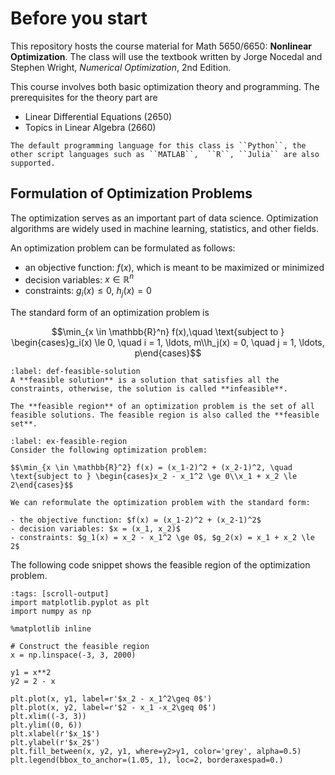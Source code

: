 # Before you start

This repository hosts the course material for Math 5650/6650: **Nonlinear Optimization**. The class will use the textbook written by Jorge Nocedal and Stephen Wright, *Numerical Optimization*, 2nd Edition.

This course involves both basic optimization theory and programming. The prerequisites for the theory part are

- Linear Differential Equations (2650)
- Topics in Linear Algebra (2660)

```{note}
The default programming language for this class is ``Python``, the other script languages such as ``MATLAB``,  ``R``, ``Julia`` are also supported. 
```

## Formulation of Optimization Problems

The optimization serves as an important part of data science. Optimization algorithms are widely used in machine learning, statistics, and other fields.

An optimization problem can be formulated as follows:

- an objective function: $f(x)$, which is meant to be maximized or minimized
- decision variables: $x \in \mathbb{R}^n$
- constraints: $g_i(x) \le 0$, $h_j(x) = 0$

The standard form of an optimization problem is

$$\min_{x \in \mathbb{R}^n} f(x),\quad \text{subject to } \begin{cases}g_i(x) \le 0, \quad i = 1, \ldots, m\\h_j(x) = 0, \quad j = 1, \ldots, p\end{cases}$$

````{prf:definition}
:label: def-feasible-solution
A **feasible solution** is a solution that satisfies all the constraints, otherwise, the solution is called **infeasible**.

The **feasible region** of an optimization problem is the set of all feasible solutions. The feasible region is also called the **feasible set**. 
````

````{prf:example}
:label: ex-feasible-region
Consider the following optimization problem:

$$\min_{x \in \mathbb{R}^2} f(x) = (x_1-2)^2 + (x_2-1)^2, \quad \text{subject to } \begin{cases}x_2 - x_1^2 \ge 0\\x_1 + x_2 \le 2\end{cases}$$

We can reformulate the optimization problem with the standard form:

- the objective function: $f(x) = (x_1-2)^2 + (x_2-1)^2$
- decision variables: $x = (x_1, x_2)$
- constraints: $g_1(x) = x_2 - x_1^2 \ge 0$, $g_2(x) = x_1 + x_2 \le 2$

````

The following code snippet shows the feasible region of the optimization problem.

```{code-cell} ipython3
:tags: [scroll-output]
import matplotlib.pyplot as plt
import numpy as np

%matplotlib inline

# Construct the feasible region
x = np.linspace(-3, 3, 2000)

y1 = x**2
y2 = 2 - x

plt.plot(x, y1, label=r'$x_2 - x_1^2\geq 0$')
plt.plot(x, y2, label=r'$2 - x_1 -x_2\geq 0$')
plt.xlim((-3, 3))
plt.ylim((0, 6))
plt.xlabel(r'$x_1$')
plt.ylabel(r'$x_2$')
plt.fill_between(x, y2, y1, where=y2>y1, color='grey', alpha=0.5)
plt.legend(bbox_to_anchor=(1.05, 1), loc=2, borderaxespad=0.)
```

<!-- 
````{tab-set}
```{tab-item} Tab 1 title
My first tab
```

```{tab-item} Tab 2 title
My second tab with `some code`!
```
````

::::{grid}
:gutter: 2

:::{grid-item}
:outline:
A
:::
:::{grid-item}
:outline:
B
:::
:::{grid-item}
:outline:
C
:::
:::{grid-item}
:outline:
D
:::

:::: -->